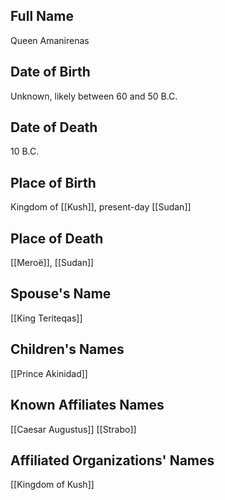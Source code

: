 ## Full Name
Queen Amanirenas

## Date of Birth
Unknown, likely between 60 and 50 B.C.

## Date of Death
10 B.C.

## Place of Birth
Kingdom of [[Kush]], present-day [[Sudan]]

## Place of Death
[[Meroë]], [[Sudan]]

## Spouse's Name
[[King Teriteqas]]

## Children's Names
[[Prince Akinidad]]

## Known Affiliates Names
[[Caesar Augustus]]
[[Strabo]]

## Affiliated Organizations' Names
[[Kingdom of Kush]]